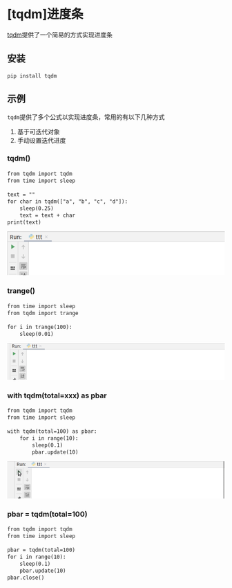 
# [tqdm]进度条

[tqdm](https://github.com/tqdm/tqdm)提供了一个简易的方式实现进度条

## 安装

```
pip install tqdm
```

## 示例

`tqdm`提供了多个公式以实现进度条，常用的有以下几种方式

1. 基于可迭代对象
2. 手动设置迭代进度

### tqdm()

```
from tqdm import tqdm
from time import sleep

text = ""
for char in tqdm(["a", "b", "c", "d"]):
    sleep(0.25)
    text = text + char
print(text)
```

![](./imgs/tqdm-1.gif)

### trange()

```
from time import sleep
from tqdm import trange

for i in trange(100):
    sleep(0.01)
```

![](./imgs/tqdm-2.gif)

### with tqdm(total=xxx) as pbar

```
from tqdm import tqdm
from time import sleep

with tqdm(total=100) as pbar:
    for i in range(10):
        sleep(0.1)
        pbar.update(10)
```

![](./imgs/tqdm-3.gif)

### pbar = tqdm(total=100)

```
from tqdm import tqdm
from time import sleep

pbar = tqdm(total=100)
for i in range(10):
    sleep(0.1)
    pbar.update(10)
pbar.close()
```
